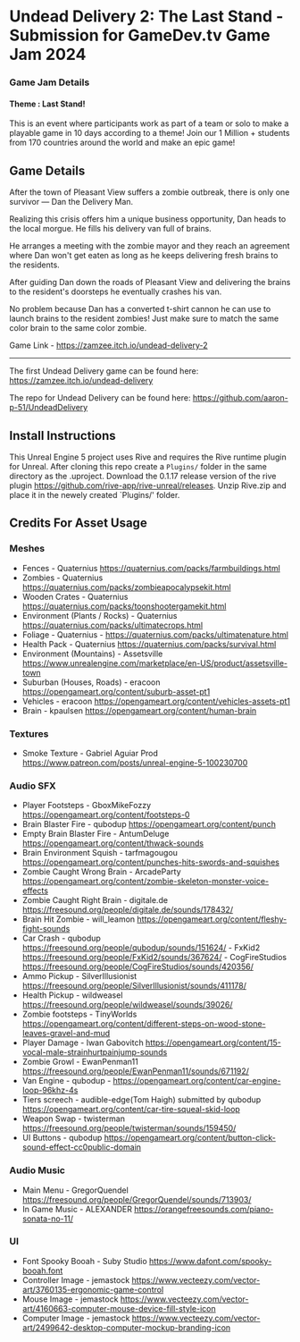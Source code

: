 
# Undead Delivery 2: The Last Stand - Submission for GameDev.tv Game Jam 2024

### Game Jam Details
#### Theme : Last Stand!

This is an event where participants work as part of a team or solo to make a playable game in 10 days according to a theme!
Join our 1 Million + students from 170 countries around the world and make an epic game!

## Game Details
After the town of Pleasant View suffers a zombie outbreak, there is only one survivor — Dan the Delivery Man.

Realizing this crisis offers him a unique business opportunity, Dan heads to the local morgue. He fills his delivery van full of brains.

He arranges a meeting with the zombie mayor and they reach an agreement where Dan won't get eaten as long as he keeps delivering fresh brains to the residents.

After guiding Dan down the roads of Pleasant View and delivering the brains to the resident's doorsteps he eventually crashes his van.

No problem because Dan has a converted t-shirt cannon he can use to launch brains to the resident zombies! Just make sure to match the same color brain to the same color zombie.

Game Link - https://zamzee.itch.io/undead-delivery-2

***

The first Undead Delivery game can be found here: https://zamzee.itch.io/undead-delivery

The repo for Undead Delivery can be found here: https://github.com/aaron-p-51/UndeadDelivery

## Install Instructions
This Unreal Engine 5 project uses Rive and requires the Rive runtime plugin for Unreal. After cloning this repo create a `Plugins/` folder in the same directory as the .uproject. Download the 0.1.17 release version of the rive plugin https://github.com/rive-app/rive-unreal/releases. Unzip Rive.zip and place it in the newely created `Plugins/' folder.


## Credits For Asset Usage
### Meshes
- Fences - Quaternius https://quaternius.com/packs/farmbuildings.html
- Zombies - Quaternius https://quaternius.com/packs/zombieapocalypsekit.html
- Wooden Crates - Quaternius https://quaternius.com/packs/toonshootergamekit.html
- Environment (Plants / Rocks) - Quaternius https://quaternius.com/packs/ultimatecrops.html
- Foliage - Quaternius - https://quaternius.com/packs/ultimatenature.html
- Health Pack - Quaternius https://quaternius.com/packs/survival.html
- Environment (Mountains) - Assetsville https://www.unrealengine.com/marketplace/en-US/product/assetsville-town
- Suburban (Houses, Roads) - eracoon https://opengameart.org/content/suburb-asset-pt1
- Vehicles - eracoon https://opengameart.org/content/vehicles-assets-pt1
- Brain - kpaulsen https://opengameart.org/content/human-brain  

### Textures
- Smoke Texture - Gabriel Aguiar Prod https://www.patreon.com/posts/unreal-engine-5-100230700

### Audio SFX
- Player Footsteps - GboxMikeFozzy https://opengameart.org/content/footsteps-0
- Brain Blaster Fire - qubodup https://opengameart.org/content/punch
- Empty Brain Blaster Fire - AntumDeluge https://opengameart.org/content/thwack-sounds
- Brain Environment Squish - tarfmagougou https://opengameart.org/content/punches-hits-swords-and-squishes
- Zombie Caught Wrong Brain - ArcadeParty https://opengameart.org/content/zombie-skeleton-monster-voice-effects
- Zombie Caught Right Brain - digitale.de https://freesound.org/people/digitale.de/sounds/178432/
- Brain Hit Zombie - will_leamon https://opengameart.org/content/fleshy-fight-sounds
- Car Crash - qubodup https://freesound.org/people/qubodup/sounds/151624/
            - FxKid2 https://freesound.org/people/FxKid2/sounds/367624/
            - CogFireStudios https://freesound.org/people/CogFireStudios/sounds/420356/
- Ammo Pickup - SilverIllusionist https://freesound.org/people/SilverIllusionist/sounds/411178/
- Health Pickup - wildweasel https://freesound.org/people/wildweasel/sounds/39026/
- Zombie footsteps - TinyWorlds https://opengameart.org/content/different-steps-on-wood-stone-leaves-gravel-and-mud
- Player Damage - Iwan Gabovitch https://opengameart.org/content/15-vocal-male-strainhurtpainjump-sounds
- Zombie Growl - EwanPenman11 https://freesound.org/people/EwanPenman11/sounds/671192/
- Van Engine - qubodup - https://opengameart.org/content/car-engine-loop-96khz-4s
- Tiers screech - audible-edge(Tom Haigh) submitted by qubodup https://opengameart.org/content/car-tire-squeal-skid-loop
- Weapon Swap - twisterman https://freesound.org/people/twisterman/sounds/159450/
- UI Buttons - qubodup https://opengameart.org/content/button-click-sound-effect-cc0public-domain

### Audio Music
- Main Menu - GregorQuendel https://freesound.org/people/GregorQuendel/sounds/713903/
- In Game Music - ALEXANDER https://orangefreesounds.com/piano-sonata-no-11/

### UI
- Font Spooky Booah - Suby Studio https://www.dafont.com/spooky-booah.font
- Controller Image - jemastock https://www.vecteezy.com/vector-art/3760135-ergonomic-game-control
- Mouse Image - jemastock https://www.vecteezy.com/vector-art/4160663-computer-mouse-device-fill-style-icon
- Computer Image - jemastock https://www.vecteezy.com/vector-art/2499642-desktop-computer-mockup-branding-icon



